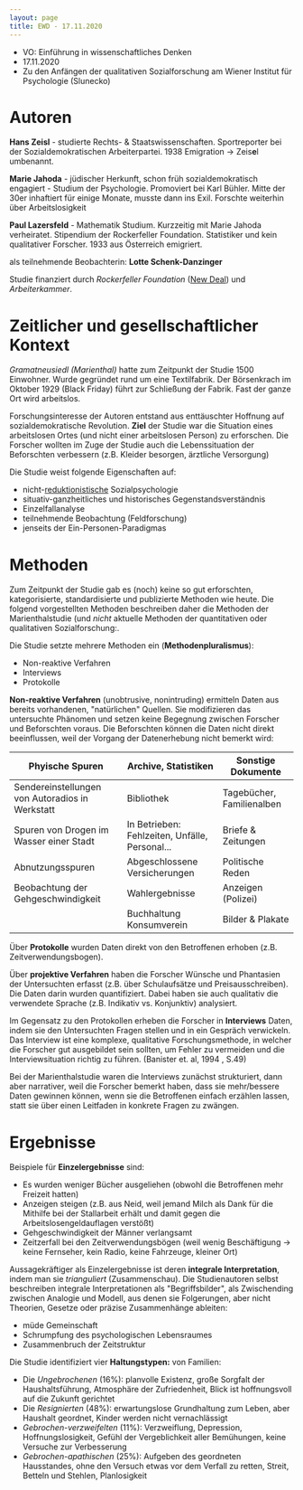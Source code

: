 ```yaml
---
layout: page
title: EWD - 17.11.2020
---
```


* VO: Einführung in wissenschaftliches Denken
* 17.11.2020
* Zu den Anfängen der qualitativen Sozialforschung am Wiener Institut für Psychologie (Slunecko)

# Autoren

**Hans Zeisl** - studierte Rechts- & Staatswissenschaften. Sportreporter bei der Sozialdemokratischen Arbeiterpartei. 1938 Emigration -> Zeis**e**l umbenannt.

**Marie Jahoda** - jüdischer Herkunft, schon früh sozialdemokratisch engagiert - Studium der Psychologie. Promoviert bei Karl Bühler. Mitte der 30er inhaftiert für einige Monate, musste dann ins Exil. Forschte weiterhin über Arbeitslosigkeit

**Paul Lazersfeld** - Mathematik Studium. Kurzzeitig mit Marie Jahoda verheiratet.  Stipendium der Rockerfeller Foundation. Statistiker und kein qualitativer Forscher. 1933 aus Österreich emigriert.

als teilnehmende Beobachterin: **Lotte Schenk-Danzinger**

Studie finanziert durch _Rockerfeller Foundation_ ([New Deal](https://de.wikipedia.org/wiki/New_Deal)) und _Arbeiterkammer_.

# Zeitlicher und gesellschaftlicher Kontext

_Gramatneusiedl (Marienthal)_ hatte zum Zeitpunkt der Studie 1500 Einwohner. Wurde gegründet rund um eine Textilfabrik. Der Börsenkrach im Oktober 1929 (Black Friday) führt zur Schließung der Fabrik. Fast der ganze Ort wird arbeitslos.

Forschungsinteresse der Autoren entstand aus enttäuschter Hoffnung auf sozialdemokratische Revolution. **Ziel** der Studie war die Situation eines arbeitslosen Ortes (und nicht einer arbeitslosen Person) zu erforschen. Die Forscher wollten im Zuge der Studie auch die Lebenssituation der Beforschten verbessern (z.B. Kleider besorgen, ärztliche Versorgung)

Die Studie weist folgende Eigenschaften auf:
* nicht-[reduktionistische](https://de.wikipedia.org/wiki/Reduktionismus) Sozialpsychologie
* situativ-ganzheitliches und historisches Gegenstandsverständnis
* Einzelfallanalyse
* teilnehmende Beobachtung (Feldforschung)
* jenseits der Ein-Personen-Paradigmas

# Methoden

Zum Zeitpunkt der Studie gab es (noch) keine so gut erforschten, kategorisierte, standardisierte und publizierte Methoden wie heute. Die folgend vorgestellten Methoden beschreiben daher die Methoden der Marienthalstudie (und _nicht_ aktuelle Methoden der quantitativen oder qualitativen Sozialforschung:.

Die Studie setzte mehrere Methoden ein (**Methodenpluralismus**):
* Non-reaktive Verfahren
* Interviews
* Protokolle

**Non-reaktive Verfahren** (unobtrusive, nonintruding) ermitteln Daten aus bereits vorhandenen, "natürlichen" Quellen. Sie modifizieren das untersuchte Phänomen und setzen keine Begegnung zwischen Forscher und Beforschten voraus. Die Beforschten können die Daten nicht direkt beeinflussen, weil der Vorgang der Datenerhebung nicht bemerkt wird:

| Phyische Spuren                                 | Archive, Statistiken                           | Sonstige Dokumente        |
| ----------------------------------------------- | ---------------------------------------------- | ------------------------- |
| Sendereinstellungen von Autoradios in Werkstatt | Bibliothek                                     | Tagebücher, Familienalben |
| Spuren von Drogen im Wasser einer Stadt         | In Betrieben: Fehlzeiten, Unfälle, Personal... | Briefe & Zeitungen        |
| Abnutzungsspuren                    | Abgeschlossene Versicherungen                  | Politische Reden          |
| Beobachtung der Gehgeschwindigkeit              | Wahlergebnisse                                 | Anzeigen (Polizei)                 |
|                                                 | Buchhaltung Konsumverein                       | Bilder & Plakate          |

Über **Protokolle** wurden Daten direkt von den Betroffenen erhoben (z.B. Zeitverwendungsbogen).

Über **projektive Verfahren** haben die Forscher Wünsche und Phantasien der Untersuchten erfasst (z.B. über Schulaufsätze und Preisausschreiben). Die Daten darin wurden quantifiziert. Dabei haben sie auch qualitativ die verwendete Sprache (z.B. Indikativ vs. Konjunktiv) analysiert.

Im Gegensatz zu den Protokollen erheben die Forscher in **Interviews** Daten, indem sie den Untersuchten Fragen stellen und in ein Gespräch verwickeln. Das Interview ist eine komplexe, qualitative Forschungsmethode, in welcher die Forscher gut ausgebildet sein sollten, um Fehler zu vermeiden und die Interviewsituation richtig zu führen. (Banister et. al, 1994 , S.49)

Bei der Marienthalstudie waren die Interviews zunächst strukturiert, dann aber narrativer, weil die Forscher bemerkt haben, dass sie mehr/bessere Daten gewinnen können, wenn sie die Betroffenen einfach erzählen lassen, statt sie über einen Leitfaden in konkrete Fragen zu zwängen.

# Ergebnisse

Beispiele für **Einzelergebnisse** sind:
* Es wurden weniger Bücher ausgeliehen (obwohl die Betroffenen mehr Freizeit hatten)
* Anzeigen steigen (z.B. aus Neid, weil jemand Milch als Dank für die Mithilfe bei der Stallarbeit erhält und damit gegen die Arbeitslosengeldauflagen verstößt)
* Gehgeschwindigkeit der Männer verlangsamt
* Zeitzerfall bei den Zeitverwendungsbögen (weil wenig Beschäftigung -> keine Fernseher, kein Radio, keine Fahrzeuge, kleiner Ort)

Aussagekräftiger als Einzelergebnisse ist deren **integrale Interpretation**, indem man sie _trianguliert_ (Zusammenschau). Die Studienautoren selbst beschreiben integrale Interpretationen als "Begriffsbilder", als Zwischending zwischen Analogie und Modell, aus denen sie Folgerungen, aber nicht Theorien, Gesetze oder präzise Zusammenhänge ableiten:
* müde Gemeinschaft
* Schrumpfung des psychologischen Lebensraumes
* Zusammenbruch der Zeitstruktur


Die Studie identifiziert vier **Haltungstypen:** von Familien:
* Die _Ungebrochenen_ (16%): planvolle Existenz, große Sorgfalt der Haushaltsführung, Atmosphäre der Zufriedenheit, Blick ist hoffnungsvoll auf die Zukunft gerichtet
* Die _Resignierten_ (48%): erwartungslose Grundhaltung zum Leben, aber Haushalt geordnet, Kinder werden nicht vernachlässigt
* _Gebrochen-verzweifelten_ (11%): Verzweiflung, Depression, Hoffnungslosigkeit, Gefühl der Vergeblichkeit aller Bemühungen, keine Versuche zur Verbesserung
* _Gebrochen-apathischen_ (25%): Aufgeben des geordneten Hausstandes, ohne den Versuch etwas vor dem Verfall zu retten, Streit, Betteln und Stehlen, Planlosigkeit
